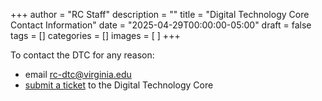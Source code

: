 +++
author = "RC Staff"
description = ""
title = "Digital Technology Core Contact Information"
date = "2025-04-29T00:00:00-05:00"
draft = false
tags = []
categories = []
images = [ ]
+++

To contact the DTC for any reason:
* email rc-dtc@virginia.edu
* [submit a ticket](/form/support-request/) to the Digital Technology Core